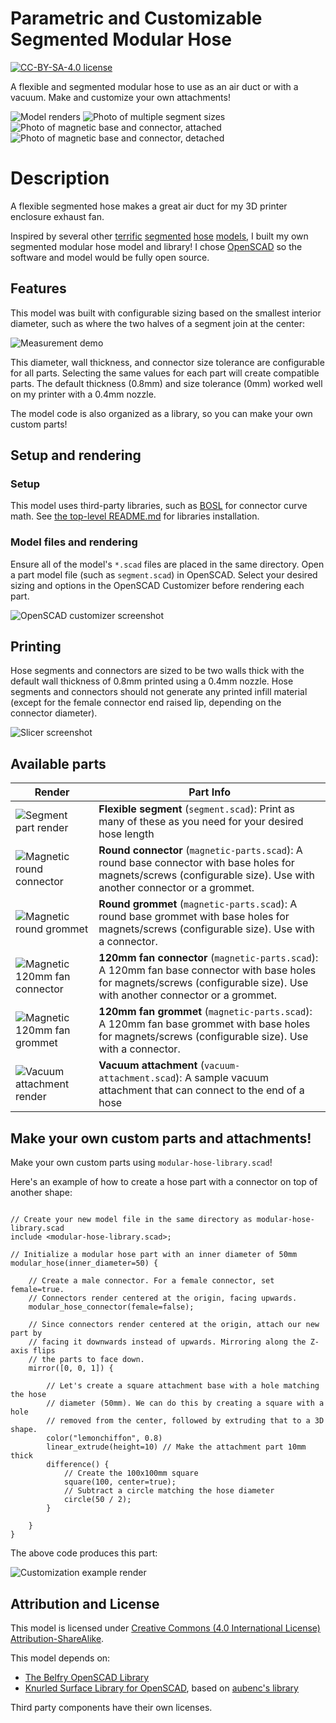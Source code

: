 # Parametric and Customizable Segmented Modular Hose

[![CC-BY-SA-4.0 license][license-badge]][license]

A flexible and segmented modular hose to use as an air duct or with a vacuum.
Make and customize your own attachments!

![Model renders](images/readme/demo.png)
![Photo of multiple segment sizes](images/readme/1.jpg)
![Photo of magnetic base and connector, attached](images/readme/2.jpg)
![Photo of magnetic base and connector, detached](images/readme/3.jpg)

# Description

A flexible segmented hose makes a great air duct for my 3D printer enclosure
exhaust fan.

Inspired by several other
[terrific][flexible-segmented-hose-100mm-by-marius-hornberger]
[segmented][flexible-segmented-vacuum-hose-for-drill-press-by-martins-musings]
[hose][flexible-segmented-vacuum-hose-40mm-for-shopvac-by-teslapunk]
[models][parametric-momdular-hose-library-by-axford], I built my own segmented
modular hose model and library! I chose [OpenSCAD][openscad] so the software and
model would be fully open source.

## Features

This model was built with configurable sizing based on the smallest interior
diameter, such as where the two halves of a segment join at the center:

![Measurement demo](images/readme/demo-measurement.png)

This diameter, wall thickness, and connector size tolerance are configurable for
all parts. Selecting the same values for each part will create compatible parts.
The default thickness (0.8mm) and size tolerance (0mm) worked well on my printer
with a 0.4mm nozzle.

The model code is also organized as a library, so you can make your own custom
parts!

## Setup and rendering

### Setup

This model uses third-party libraries, such as [BOSL][bosl] for connector curve
math. See [the top-level README.md](/README.md) for libraries installation.

### Model files and rendering

Ensure all of the model's `*.scad` files are placed in the same directory. Open
a part model file (such as `segment.scad`) in OpenSCAD. Select your desired
sizing and options in the OpenSCAD Customizer before rendering each part.

![OpenSCAD customizer screenshot](images/readme/customizer-screenshot-segment.png)

## Printing

Hose segments and connectors are sized to be two walls thick with the default
wall thickness of 0.8mm printed using a 0.4mm nozzle. Hose segments and
connectors should not generate any printed infill material (except for the
female connector end raised lip, depending on the connector diameter).

![Slicer screenshot](images/readme/slicer-screenshot-segment.png)

## Available parts

| Render | Part Info |
| ------ | --------- |
| ![Segment part render](images/readme/part-segment.png) | **Flexible segment** (`segment.scad`): Print as many of these as you need for your desired hose length |
| ![Magnetic round connector](images/readme/part-magnetic-connector-round.png) | **Round connector** (`magnetic-parts.scad`): A round base connector with base holes for magnets/screws (configurable size). Use with another connector or a grommet. |
| ![Magnetic round grommet](images/readme/part-magnetic-grommet-round.png) | **Round grommet** (`magnetic-parts.scad`): A round base grommet with base holes for magnets/screws (configurable size). Use with a connector. |
| ![Magnetic 120mm fan connector](images/readme/part-magnetic-connector-fan.png) | **120mm fan connector** (`magnetic-parts.scad`): A 120mm fan base connector with base holes for magnets/screws (configurable size). Use with another connector or a grommet. |
| ![Magnetic 120mm fan grommet](images/readme/part-magnetic-grommet-fan.png) | **120mm fan grommet** (`magnetic-parts.scad`): A 120mm fan base grommet with base holes for magnets/screws (configurable size). Use with a connector. |
| ![Vacuum attachment render](images/readme/part-vacuum-attachment.png) | **Vacuum attachment** (`vacuum-attachment.scad`): A sample vacuum attachment that can connect to the end of a hose |

## Make your own custom parts and attachments!

Make your own custom parts using `modular-hose-library.scad`!

Here's an example of how to create a hose part with a connector on top of
another shape:

```openscad

// Create your new model file in the same directory as modular-hose-library.scad
include <modular-hose-library.scad>;

// Initialize a modular hose part with an inner diameter of 50mm
modular_hose(inner_diameter=50) {

    // Create a male connector. For a female connector, set female=true.
    // Connectors render centered at the origin, facing upwards.
    modular_hose_connector(female=false);

    // Since connectors render centered at the origin, attach our new part by
    // facing it downwards instead of upwards. Mirroring along the Z-axis flips
    // the parts to face down.
    mirror([0, 0, 1]) {

        // Let's create a square attachment base with a hole matching the hose
        // diameter (50mm). We can do this by creating a square with a hole
        // removed from the center, followed by extruding that to a 3D shape.
        color("lemonchiffon", 0.8)
        linear_extrude(height=10) // Make the attachment part 10mm thick
        difference() {
            // Create the 100x100mm square
            square(100, center=true);
            // Subtract a circle matching the hose diameter
            circle(50 / 2);
        }

    }
}

```

The above code produces this part:

![Customization example render](images/readme/customization-example-render.png)


## Attribution and License

This model is licensed under [Creative Commons (4.0 International License) Attribution-ShareAlike][license].

This model depends on:

* [The Belfry OpenSCAD Library][bosl]
* [Knurled Surface Library for OpenSCAD][knurled-openscad], based on [aubenc's
  library][knurled-openscad-upstream]

Third party components have their own licenses.


[bosl]: https://github.com/revarbat/BOSL
[flexible-segmented-hose-100mm-by-marius-hornberger]: https://www.printables.com/model/22487-flexible-segmented-hose-100mm
[flexible-segmented-vacuum-hose-40mm-for-shopvac-by-teslapunk]: https://www.printables.com/model/107125-flexible-segmented-vacuum-hose-40mm-fits-dn40-pipe
[flexible-segmented-vacuum-hose-for-drill-press-by-martins-musings]: https://www.printables.com/model/528307-flexible-segmented-vacuum-hose-for-drill-press-wit
[knurled-openscad-upstream]: https://www.thingiverse.com/thing:32122
[knurled-openscad]: https://github.com/smkent/knurled-openscad
[license-badge]: /_static/license-badge-cc-by-sa-4.0.svg
[license]: http://creativecommons.org/licenses/by-sa/4.0/
[openscad]: https://openscad.org
[parametric-momdular-hose-library-by-axford]: https://www.thingiverse.com/thing:9457
